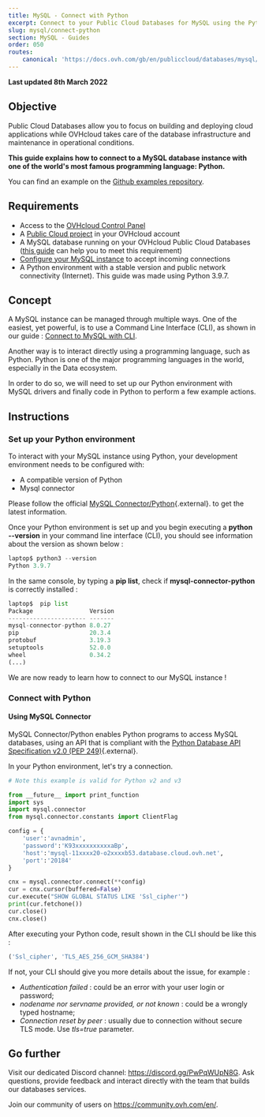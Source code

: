 ```yaml
---
title: MySQL - Connect with Python
excerpt: Connect to your Public Cloud Databases for MySQL using the Python programming language
slug: mysql/connect-python
section: MySQL - Guides
order: 050
routes:
    canonical: 'https://docs.ovh.com/gb/en/publiccloud/databases/mysql/connect-python/'
---
```


**Last updated 8th March 2022**

## Objective

Public Cloud Databases allow you to focus on building and deploying cloud applications while OVHcloud takes care of the database infrastructure and maintenance in operational conditions.

**This guide explains how to connect to a MySQL database instance with one of the world's most famous programming language: Python.**

You can find an example on the [Github examples repository](https://github.com/ovh/public-cloud-databases-examples/tree/main/databases/mysql/python/hello-world).

## Requirements

- Access to the [OVHcloud Control Panel](https://ca.ovh.com/auth/?action=gotomanager&from=https://www.ovh.com/world/&ovhSubsidiary=ws)
- A [Public Cloud project](https://www.ovhcloud.com/es/public-cloud/) in your OVHcloud account
- A MySQL database running on your OVHcloud Public Cloud Databases ([this guide](https://docs.ovh.com/us/es/publiccloud/databases/getting-started/) can help you to meet this requirement)
- [Configure your MySQL instance](https://docs.ovh.com/us/es/publiccloud/databases/mysql/configure-mysql-instance/) to accept incoming connections
- A Python environment with a stable version and public network connectivity (Internet). This guide was made using Python 3.9.7.

## Concept

A MySQL instance can be managed through multiple ways.
One of the easiest, yet powerful, is to use a Command Line Interface (CLI), as shown in our guide : [Connect to MySQL with CLI](https://docs.ovh.com/us/es/publiccloud/databases/mysql/connect-cli).

Another way is to interact directly using a programming language, such as Python.
Python is one of the major programming languages in the world, especially in the Data ecosystem.

In order to do so, we will need to set up our Python environment with MySQL drivers and finally code in Python to perform a few example actions.

## Instructions

### Set up your Python environment

To interact with your MySQL instance using Python, your development environment needs to be configured with:

- A compatible version of Python
- Mysql connector

Please follow the official [MySQL Connector/Python](https://dev.mysql.com/doc/connector-python/en/){.external}. to get the latest information.

Once your Python environment is set up and you begin executing a **python --version** in your command line interface (CLI), you should see information about the version as shown below :

```python
laptop$ python3 --version
Python 3.9.7
```

In the same console, by typing a **pip list**, check if **mysql-connector-python** is correctly installed :

```python
laptop$  pip list           
Package                Version
---------------------- -------
mysql-connector-python 8.0.27
pip                    20.3.4
protobuf               3.19.3
setuptools             52.0.0
wheel                  0.34.2
(...)
```

We are now ready to learn how to connect to our MySQL instance !

### Connect with Python

#### Using MySQL Connector

MySQL Connector/Python enables Python programs to access MySQL databases, using an API that is compliant with the [Python Database API Specification v2.0 (PEP 249)](http://www.python.org/dev/peps/pep-0249/){.external}.

In your Python environment, let's try a connection.

```python
# Note this example is valid for Python v2 and v3

from __future__ import print_function
import sys
import mysql.connector
from mysql.connector.constants import ClientFlag

config = {
    'user':'avnadmin',
    'password':'K93xxxxxxxxxxaBp',
    'host':'mysql-11xxxx20-o2xxxxb53.database.cloud.ovh.net',
    'port':'20184'
}

cnx = mysql.connector.connect(**config)
cur = cnx.cursor(buffered=False)
cur.execute("SHOW GLOBAL STATUS LIKE 'Ssl_cipher'")
print(cur.fetchone())
cur.close()
cnx.close()
```

After executing your Python code, result shown in the CLI should be like this :

```python
('Ssl_cipher', 'TLS_AES_256_GCM_SHA384')
```

If not, your CLI should give you more details about the issue, for example :

- *Authentication failed* : could be an error with your user login or password;
- *nodename nor servname provided, or not known* : could be a wrongly typed hostname;
- *Connection reset by peer* : usually due to connection without secure TLS mode. Use *tls=true* parameter.

## Go further

Visit our dedicated Discord channel: <https://discord.gg/PwPqWUpN8G>. Ask questions, provide feedback and interact directly with the team that builds our databases services.

Join our community of users on <https://community.ovh.com/en/>.
